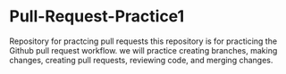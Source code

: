 # Pull-Request-Practice1
Repository for practcing pull requests
this repository is for practicing the Github pull request workflow.
we will practice creating branches, making changes, creating pull requests, reviewing code, and merging changes.
